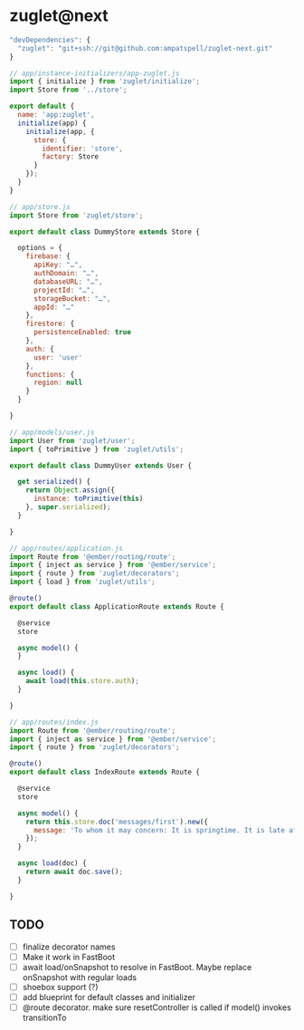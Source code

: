 # zuglet@next

``` javascript
"devDependencies": {
  "zuglet": "git+ssh://git@github.com:ampatspell/zuglet-next.git"
}
```

``` javascript
// app/instance-initializers/app-zuglet.js
import { initialize } from 'zuglet/initialize';
import Store from '../store';

export default {
  name: 'app:zuglet',
  initialize(app) {
    initialize(app, {
      store: {
        identifier: 'store',
        factory: Store
      }
    });
  }
}
```

``` javascript
// app/store.js
import Store from 'zuglet/store';

export default class DummyStore extends Store {

  options = {
    firebase: {
      apiKey: "…",
      authDomain: "…",
      databaseURL: "…",
      projectId: "…",
      storageBucket: "…",
      appId: "…"
    },
    firestore: {
      persistenceEnabled: true
    },
    auth: {
      user: 'user'
    },
    functions: {
      region: null
    }
  }

}
```

``` javascript
// app/models/user.js
import User from 'zuglet/user';
import { toPrimitive } from 'zuglet/utils';

export default class DummyUser extends User {

  get serialized() {
    return Object.assign({
      instance: toPrimitive(this)
    }, super.serialized);
  }

}
```

``` javascript
// app/routes/application.js
import Route from '@ember/routing/route';
import { inject as service } from '@ember/service';
import { route } from 'zuglet/decorators';
import { load } from 'zuglet/utils';

@route()
export default class ApplicationRoute extends Route {

  @service
  store

  async model() {
  }

  async load() {
    await load(this.store.auth);
  }

}
```

``` javascript
// app/routes/index.js
import Route from '@ember/routing/route';
import { inject as service } from '@ember/service';
import { route } from 'zuglet/decorators';

@route()
export default class IndexRoute extends Route {

  @service
  store

  async model() {
    return this.store.doc('messages/first').new({
      message: 'To whom it may concern: It is springtime. It is late afternoon.'
    });
  }

  async load(doc) {
    return await doc.save();
  }

}
```

## TODO

- [ ] finalize decorator names
- [ ] Make it work in FastBoot
- [ ] await load/onSnapshot to resolve in FastBoot. Maybe replace onSnapshot with regular loads
- [ ] shoebox support (?)
- [ ] add blueprint for default classes and initializer
- [ ] @route decorator. make sure resetController is called if model() invokes transitionTo
